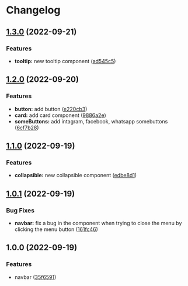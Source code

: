 # Changelog

## [1.3.0](https://github.com/JoniRinta-Kahila/commonComponents/compare/v1.2.0...v1.3.0) (2022-09-21)


### Features

* **tooltip:** new tooltip component ([ad545c5](https://github.com/JoniRinta-Kahila/commonComponents/commit/ad545c5f027b9b495ccd9c221de62030d55bfb44))

## [1.2.0](https://github.com/JoniRinta-Kahila/commonComponents/compare/v1.1.0...v1.2.0) (2022-09-20)


### Features

* **button:** add button ([e220cb3](https://github.com/JoniRinta-Kahila/commonComponents/commit/e220cb34056fd0a0c9c0606a23f6fcada5cfb99b))
* **card:** add card component ([9886a2e](https://github.com/JoniRinta-Kahila/commonComponents/commit/9886a2e08bcbc7a89b0c1aa97ecaa5b5d3a0fef6))
* **someButtons:** add intagram, facebook, whatsapp somebuttons ([6cf7b28](https://github.com/JoniRinta-Kahila/commonComponents/commit/6cf7b280bb4a7286d11db51e838dc6704e25862f))

## [1.1.0](https://github.com/JoniRinta-Kahila/commonComponents/compare/v1.0.1...v1.1.0) (2022-09-19)


### Features

* **collapsible:** new collapsible component ([edbe8d1](https://github.com/JoniRinta-Kahila/commonComponents/commit/edbe8d1aa7e5a3453bd184fbf04dfc8dc95c1a1e))

## [1.0.1](https://github.com/JoniRinta-Kahila/commonComponents/compare/v1.0.0...v1.0.1) (2022-09-19)


### Bug Fixes

* **navbar:** fix a bug in the component when trying to close the menu by clicking the menu button ([161fc46](https://github.com/JoniRinta-Kahila/commonComponents/commit/161fc461aa2a54357574b5ff5d3ba2e9286a8f55))

## 1.0.0 (2022-09-19)


### Features

* navbar ([35f6591](https://github.com/JoniRinta-Kahila/commonComponents/commit/35f6591f59641dbbcd4fc7c99e721871d0a6b8ab))
